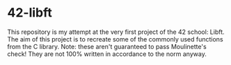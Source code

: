 # 42-libft

This repository is my attempt at the very first project of the 42 school: Libft. The aim of this project is to recreate some of the commonly used functions from the C library. Note: these aren't guaranteed to pass Moulinette's check! They are not 100% written in accordance to the norm anyway.
